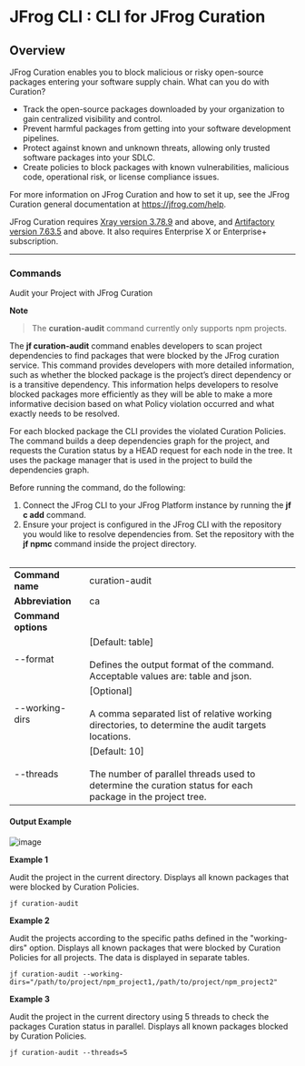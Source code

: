 JFrog CLI : CLI for JFrog Curation
======================================


Overview
--------
JFrog Curation enables you to block malicious or risky open-source packages entering your software supply chain.
What can you do with Curation?
* Track the open-source packages downloaded by your organization to gain centralized visibility and control.
* Prevent harmful packages from getting into your software development pipelines.
* Protect against known and unknown threats, allowing only trusted software packages into your SDLC.
* Create policies to block packages with known vulnerabilities, malicious code, operational risk, or license compliance issues.

For more information on JFrog Curation and how to set it up, see the JFrog Curation general documentation at https://jfrog.com/help.

JFrog Curation requires [Xray version 3.78.9](https://jfrog.com/help/r/jfrog-release-information/xray-3.78.9) and above, and [Artifactory version 7.63.5](https://jfrog.com/help/r/jfrog-release-information/artifactory-7.63) and above. It also requires Enterprise X or Enterprise+ subscription.

---

### Commands

Audit your Project with JFrog Curation


**Note**
> The **curation-audit** command currently only supports npm projects.

The **jf curation-audit** command enables developers to scan project dependencies to find packages that were blocked by the JFrog curation service. This command provides developers with more detailed information, such as whether the blocked package is the project’s direct dependency or is a transitive dependency. This information helps developers to resolve blocked packages more efficiently as they will be able to make a more informative decision based on what Policy violation occurred and what exactly needs to be resolved.

For each blocked package the CLI provides the violated Curation Policies. The command builds a deep dependencies graph for the project, and requests the Curation status by a HEAD request for each node in the tree. It uses the package manager that is used in the project to build the dependencies graph.

Before running the command, do the following:
1) Connect the JFrog CLI to your JFrog Platform instance by running the **jf c add** command.
2) Ensure your project is configured in the JFrog CLI with the repository you would like to resolve dependencies from. Set the repository with the **jf npmc** command inside the project directory.
   <br><br>


|                       |                                                                                                                                   |
|-----------------------|-----------------------------------------------------------------------------------------------------------------------------------|
| **Command name**      | curation-audit                                                                                                                    |
| **Abbreviation**      | ca                                                                                                                                |
| **Command options**   |                                                                                                                                   |
| --format              | \[Default: table\]<br><br>Defines the output format of the command. Acceptable values are: table and json.                        |
| --working-dirs        | \[Optional\]<br><br>A comma separated list of relative working directories, to determine the audit targets locations.             |
| --threads             | \[Default: 10\]<br><br>The number of parallel threads used to determine the curation status for each package in the project tree. |                                                                                                                                                                                                                                                                                                                                                                                                                                                                                                                                                                                                                                                                                                                                                                 |

#### **Output Example**

![image](images/jf-ca-output.png)


**Example 1**

Audit the project in the current directory. Displays all known packages that were blocked by Curation Policies.

	jf curation-audit

**Example 2**

Audit the projects according to the specific paths defined in the "working-dirs" option. Displays all known packages that were blocked by Curation Policies for all projects. The data is displayed in separate tables.

	jf curation-audit --working-dirs="/path/to/project/npm_project1,/path/to/project/npm_project2"

**Example 3**

Audit the project in the current directory using 5 threads to check the packages Curation status in parallel. Displays all known packages blocked by Curation Policies.

	jf curation-audit --threads=5
